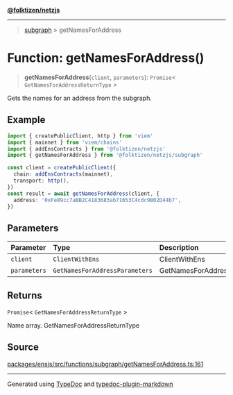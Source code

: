 [**@folktizen/netzjs**](../README.md)

---

> [subgraph](README.md) > getNamesForAddress

# Function: getNamesForAddress()

> **getNamesForAddress**(`client`, `parameters`): `Promise`\< `GetNamesForAddressReturnType` \>

Gets the names for an address from the subgraph.

## Example

```ts
import { createPublicClient, http } from 'viem'
import { mainnet } from 'viem/chains'
import { addEnsContracts } from '@folktizen/netzjs'
import { getNamesForAddress } from '@folktizen/netzjs/subgraph'

const client = createPublicClient({
  chain: addEnsContracts(mainnet),
  transport: http(),
})
const result = await getNamesForAddress(client, {
  address: '0xFe89cc7aBB2C4183683ab71653C4cdc9B02D44b7',
})
```

## Parameters

| Parameter    | Type                           | Description                  |
| :----------- | :----------------------------- | :--------------------------- |
| `client`     | `ClientWithEns`                | ClientWithEns                |
| `parameters` | `GetNamesForAddressParameters` | GetNamesForAddressParameters |

## Returns

`Promise`\< `GetNamesForAddressReturnType` \>

Name array. GetNamesForAddressReturnType

## Source

[packages/ensjs/src/functions/subgraph/getNamesForAddress.ts:161](https://github.com/ensdomains/ensjs-v3/blob/1b90b888/packages/ensjs/src/functions/subgraph/getNamesForAddress.ts#L161)

---

Generated using [TypeDoc](https://typedoc.org/) and [typedoc-plugin-markdown](https://www.npmjs.com/package/typedoc-plugin-markdown)
